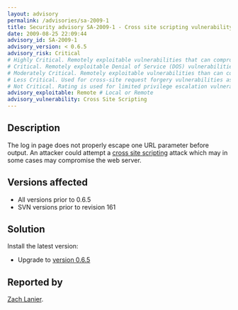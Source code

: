 ```yaml
---
layout: advisory
permalink: /advisories/sa-2009-1
title: Security advisory SA-2009-1 - Cross site scripting vulnerability
date: 2009-08-25 22:09:44
advisory_id: SA-2009-1
advisory_version: < 0.6.5
advisory_risk: Critical
# Highly Critical. Remotely exploitable vulnerabilities that can compromise the system. Interaction is not normally required for this exploit to be successful. Exploits have occurred to systems. Includes: Local file inclusion on Windows, Impersonation, privilege escalation
# Critical. Remotely exploitable Denial of Service (DOS) vulnerabilities that can compromise the system but do require user interaction. Vulnerabilities that allow may allow anonymous users (i.e. users not registered at the site) to log in as a site user or take administrative actions. Interaction (such as an administrator viewing a particular page) may be required for this exploit to be successful, or in cases where interaction is not required (such as CSRF) the exploit causes only minor damage. Includes: OpenID impersonation, SQL injection
# Moderately Critical. Remotely exploitable vulnerabilities than can compromise the system. Interaction (such as an administrator viewing a particular page) is required for this exploit to be successful. Exploits have not yet occurred on systems when vulnerability was disclosed. The exploit requires the user to be registered at the site and have some non-default permission, such as creating content. Includes: Cross Site Scripting, Access bypass
# Less Critical. Used for cross-site request forgery vulnerabilities as well as privilege escalation vulnerabilities which require complex chains of events. This rating also includes vulnerabilities which might expose sensitive data to local users. Includes: Session fixation, Cross site request forgery
# Not Critical. Rating is used for limited privilege escalation vulnerabilities and locally Denial of Service (DOS) vulnerabilities. Include: Access bypass
advisory_exploitable: Remote # Local or Remote 
advisory_vulnerability: Cross Site Scripting
---
```


## Description

The log in page does not properly escape one URL parameter before output. An attacker could attempt a [cross site scripting](http://en.wikipedia.org/wiki/Cross-site_scripting)
attack which may in some cases may compromise the web server.
<!--break-->
## Versions affected

 * All versions prior to 0.6.5
 * SVN versions prior to revision 161

## Solution

Install the latest version:

 * Upgrade to [version 0.6.5](/download)

## Reported by

[Zach Lanier](https://sourceforge.net/users/bquine/).
